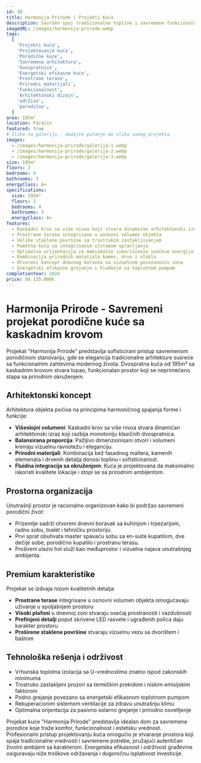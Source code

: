 ```yaml
---
id: 10
title: Harmonija Prirode | Projekti Kuća
description: Savršen spoj tradicionalne topline i savremene funkcionalnosti u ovom dvospratnom porodičnom domu. Projekat kuće nudi prostrane terase, elegantne staklene površine i pažljivo osmišljen prostor za moderan porodični život. Jedinstveno arhitektonsko rešenje sa vrhunskom energetskom efikasnošću i prirodnim materijalima idealno za urbano-suburbane lokacije.
imageURL: /images/harmonija-prirode.webp
tags:
  [
    'Projekti kuća',
    'Projektovanje kuća',
    'Porodične kuće',
    'Savremena arhitektura',
    'Dvospratnice',
    'Energetski efikasne kuće',
    'Prostrane terase',
    'Prirodni materijali',
    'Funkcionalnost',
    'Arhitektonski dizajn',
    'održivo',
    'porodično',
  ]
area: 195m²
location: Paraćin
featured: true
# Slike za galeriju - dodajte putanje do slika vašeg projekta
images:
  - /images/harmonija-prirode/galerija-1.webp
  - /images/harmonija-prirode/galerija-2.webp
  - /images/harmonija-prirode/galerija-3.webp
size: 195m²
floors: 2
bedrooms: 4
bathrooms: 3
energyClass: A+
specifications:
  size: 195m²
  floors: 2
  bedrooms: 4
  bathrooms: 3
  energyClass: A+
features:
  - Kaskadni krov sa više nivoa koji stvara dinamičan arhitektonski izraz
  - Prostrane terase integrisane u osnovni volumen objekta
  - Velike staklene površine sa trostrukim zastakljivanjem
  - Pametna kuća sa integrisanim sistemom upravljanja
  - Optimalna orijentacija za maksimalno iskorišćenje sunčeve energije
  - Kombinacija prirodnih mateijala kamen, drvo i staklo
  - Otvoreni koncept dnevnog boravka sa vizuelnom povezanošću zona
  - Energetski efikasno grejanje i hlađenje sa toplotnom pumpom
completionYear: 2024
price: Od 135.000€
---
```


# Harmonija Prirode - Savremeni projekat porodične kuće sa kaskadnim krovom

Projekat "Harmonija Prirode" predstavlja sofisticirani pristup savremenom porodičnom stanovanju, gde se elegancija tradicionalne arhitekture susreće sa funkcionalnim zahtevima modernog života. Dvospratna kuća od 195m² sa kaskadnim krovom stvara topao, funkcionalan prostor koji se neprimećeno stapa sa prirodnim okruženjem.

## Arhitektonski koncept

Arhitektura objekta počiva na principima harmoničnog spajanja forme i funkcije:

- **Višeslojni volumeni**: Kaskadni krov sa više nivoa stvara dinamičan arhitektonski izraz koji razbija monotoniju klasičnih dvospratnica.
- **Balansirana proporcija**: Pažljivo dimenzionisani otvori i volumeni kreiraju vizuelnu ravnotežu i eleganciju.
- **Prirodni materijali**: Kombinacija bež fasadnog maltera, kamenih elemenata i drvenih detalja donosi toplinu i sofisticiranost.
- **Fluidna integracija sa okruženjem**: Kuća je projektovana da maksimalno iskoristi kvalitete lokacije i stopi se sa prirodnim ambijentom.

## Prostorna organizacija

Unutrašnji prostor je racionalno organizovan kako bi podržao savremeni porodični život:

- Prizemlje sadrži otvoreni dnevni boravak sa kuhinjom i trpezarijom, radnu sobu, toalet i tehničku prostoriju.
- Prvi sprat obuhvata master spavaću sobu sa en-suite kupatilom, dve dečije sobe, porodično kupatilo i prostranu terasu.
- Prošireni ulazni hol služi kao međuprostor i vizuelna najava unutrašnjeg ambijenta.

## Premium karakteristike

Projekat se izdvaja nizom kvalitetnih detalja:

- **Prostrane terase** integrisane u osnovni volumen objekta omogućavaju uživanje u spoljašnjem prostoru
- **Visoki plafoni** u dnevnoj zoni stvaraju osećaj prostranosti i vazdušnosti
- **Prefinjeni detalji** poput skrivene LED rasvete i ugrađenih polica daju karakter prostoru
- **Proširene staklene površine** stvaraju vizuelnu vezu sa dvorištem i baštom

## Tehnološka rešenja i održivost

- Vrhunska toplotna izolacija sa U-vrednostima znatno ispod zakonskih minimuma
- Trostruko zastakljeni prozori sa termičkim prekidom i niskim emisijskim faktorom
- Podno grejanje povezano sa energetski efikasnom toplotnom pumpom
- Rekuperacionim sistemom ventilacije za zdravu unutrašnju klimu
- Optimalna orijentacija za pasivno solarno grejanje i prirodno osvetljenje

Projekat kuće "Harmonija Prirode" predstavlja idealan dom za savremene porodice koje traže komfor, funkcionalnost i estetsku vrednost. Profesionalni pristup projektovanju kuća omogućio je stvaranje prostora koji spaja tradicionalne vrednosti i savremene potrebe, pružajući autentičan životni ambijent sa karakterom. Energetska efikasnost i održivost građevine osiguravaju niže troškove održavanja i dugoročnu isplativost investicije.
